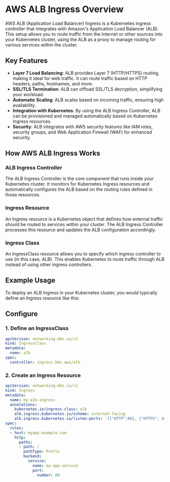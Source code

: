 
# AWS ALB Ingress Overview

AWS ALB (Application Load Balancer) Ingress is a Kubernetes ingress controller that integrates with Amazon's Application Load Balancer (ALB). This setup allows you to route traffic from the Internet or other sources into your Kubernetes cluster, using the ALB as a proxy to manage routing for various services within the cluster.

## Key Features

- **Layer 7 Load Balancing**: ALB provides Layer 7 (HTTP/HTTPS) routing, making it ideal for web traffic. It can route traffic based on HTTP headers, paths, hostnames, and more.
- **SSL/TLS Termination**: ALB can offload SSL/TLS decryption, simplifying your workload.
- **Automatic Scaling**: ALB scales based on incoming traffic, ensuring high availability.
- **Integration with Kubernetes**: By using the ALB Ingress Controller, ALB can be provisioned and managed automatically based on Kubernetes Ingress resources.
- **Security**: ALB integrates with AWS security features like IAM roles, security groups, and Web Application Firewall (WAF) for enhanced security.

## How AWS ALB Ingress Works

### ALB Ingress Controller
The ALB Ingress Controller is the core component that runs inside your Kubernetes cluster. It monitors for Kubernetes Ingress resources and automatically configures the ALB based on the routing rules defined in those resources.

### Ingress Resource
An Ingress resource is a Kubernetes object that defines how external traffic should be routed to services within your cluster. The ALB Ingress Controller processes this resource and updates the ALB configuration accordingly.

### Ingress Class
An IngressClass resource allows you to specify which ingress controller to use (in this case, ALB). This enables Kubernetes to route traffic through ALB instead of using other ingress controllers.

## Example Usage

To deploy an ALB Ingress in your Kubernetes cluster, you would typically define an Ingress resource like this:


## Configure

### 1. Define an IngressClass

```yaml
apiVersion: networking.k8s.io/v1
kind: IngressClass
metadata:
  name: alb
spec:
  controller: ingress.k8s.aws/alb
```

### 2.  Create an Ingress Resource



```yaml
apiVersion: networking.k8s.io/v1
kind: Ingress
metadata:
  name: my-alb-ingress
  annotations:
    kubernetes.io/ingress.class: alb
    alb.ingress.kubernetes.io/scheme: internet-facing
    alb.ingress.kubernetes.io/listen-ports: '[{"HTTP":80}, {"HTTPS": 443}]'
spec:
  rules:
  - host: myapp.example.com
    http:
      paths:
      - path: /
        pathType: Prefix
        backend:
          service:
            name: my-app-service
            port:
              number: 80

```